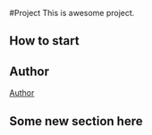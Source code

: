#Project
This is awesome project.

## How to start

## Author
[Author](author.md)

## Some new section here
